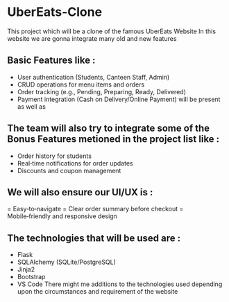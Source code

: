 # UberEats-Clone
This project which will be a clone of the famous UberEats Website
In this website we are gonna integrate many old and new features

## Basic Features like :
  - User authentication (Students, Canteen Staff, Admin)
  - CRUD operations for menu items and orders
  - Order tracking (e.g., Pending, Preparing, Ready, Delivered)
  - Payment integration (Cash on Delivery/Online Payment)
will be present as well as

## The team will also try to integrate some of the Bonus Features metioned in the project list like :
  -	Order history for students
  - Real‑time notifications for order updates
  - Discounts and coupon management

## We will also ensure our UI/UX is :
  =	Easy‑to‑navigate
  =	Clear order summary before checkout
  =	Mobile‑friendly and responsive design

## The technologies that will be used are :
   -	Flask
   -	SQLAlchemy (SQLite/PostgreSQL)
   -	Jinja2
   -	Bootstrap
   -	VS Code
  There might me additions to the technologies used depending upon the circumstances and requirement of the website
